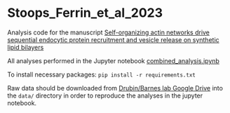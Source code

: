 # Stoops_Ferrin_et_al_2023
Analysis code for the manuscript [Self-organizing actin networks drive sequential endocytic protein recruitment and vesicle release on synthetic lipid bilayers](https://www.pnas.org/doi/10.1073/pnas.2302622120)

All analyses performed in the Jupyter notebook [combined_analysis.ipynb](combined_analysis.ipynb)

To install necessary packages: `pip install -r requirements.txt`

Raw data should be downloaded from [Drubin/Barnes lab Google Drive](link_here) into the `data/` directory in order to reproduce the analyses in the jupyter notebook.